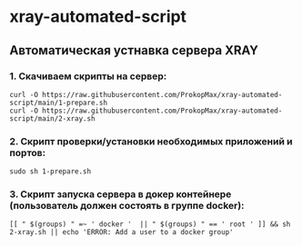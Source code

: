 # xray-automated-script
## Автоматическая устнавка сервера XRAY
### 1. Скачиваем скрипты на сервер:
    curl -O https://raw.githubusercontent.com/ProkopMax/xray-automated-script/main/1-prepare.sh
    curl -O https://raw.githubusercontent.com/ProkopMax/xray-automated-script/main/2-xray.sh
### 2. Скрипт проверки/установки необходимых приложений и портов:
    sudo sh 1-prepare.sh
### 3. Скрипт запуска сервера в докер контейнере (пользователь должен состоять в группе docker):
    [[ " $(groups) " =~ ' docker '  || " $(groups) " == ' root ' ]] && sh 2-xray.sh || echo 'ERROR: Add a user to a docker group'
